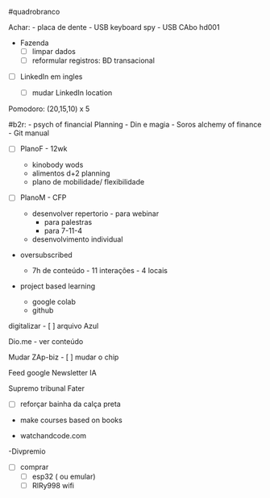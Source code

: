 
#quadrobranco


Achar:
	- placa de dente
	- USB keyboard spy
	- USB CAbo hd001

- Fazenda
	- [ ] limpar dados
	- [ ] reformular registros: BD transacional
	
- [ ] LinkedIn em ingles
	- [ ] mudar LinkedIn location



Pomodoro: (20,15,10) x 5

#b2r:
	- psych of financial Planning
	- Din e magia
	- Soros alchemy of finance
	- Git manual

- [ ] PlanoF - 12wk
	- kinobody wods
	- alimentos d+2 planning
	- plano de mobilidade/ flexibilidade

- [ ] PlanoM - CFP
	- desenvolver repertorio
			- para webinar
		- para palestras
		- para 7-11-4
	- desenvolvimento individual

- oversubscribed
	- 7h de conteúdo  - 11 interações - 4 locais


- project based learning
	- google colab
	- github

digitalizar 
	- [ ] arquivo Azul

Dio.me
	- ver conteúdo

Mudar ZAp-biz
	- [ ] mudar o chip


Feed google Newsletter IA

Supremo tribunal Fater

- [ ] reforçar bainha da calça preta

- make courses based on books

- watchandcode.com

-Divpremio

- [ ] comprar
	- [ ] esp32 ( ou emular)
	- [ ] RlRy998 wifi